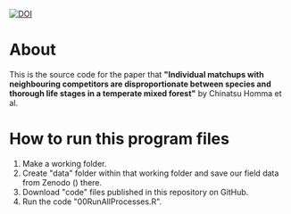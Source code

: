 [![DOI](https://zenodo.org/badge/R_kgDOL74-7w.svg)](https://zenodo.org/badge/latestdoi/R_kgDOL74-7w)

# About
This is the source code for the paper that **"Individual matchups with neighbouring competitors are disproportionate between species and thorough life stages in a temperate mixed forest"** by Chinatsu Homma et al.

# How to run this program files
1. Make a working folder.
2. Create "data" folder within that working folder and save our field data from Zenodo () there.
3. Download "code" files published in this repository on GitHub.
4. Run the code "00RunAllProcesses.R".
